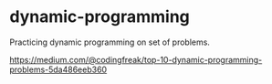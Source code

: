 # dynamic-programming
Practicing dynamic programming on set of problems.

https://medium.com/@codingfreak/top-10-dynamic-programming-problems-5da486eeb360
